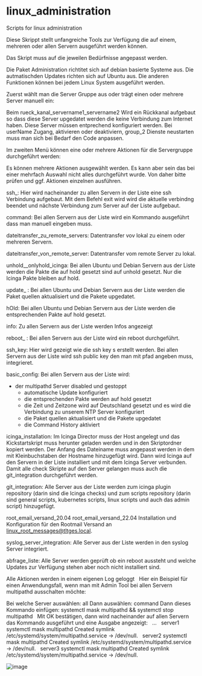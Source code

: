 # linux_administration
Scripts for linux administration


Diese Skrippt stellt unfangreiche Tools zur Verfügung die auf einem, mehreren oder allen Servern ausgeführt werden können.

Das Skript muss auf die jeweilen Bedürfnisse angepasst werden.

Die Paket Administration richtitet sich auf debian basierte Systeme aus. Die autmatischden Updates richten sich auf Ubuntu aus.
Die anderen Funktionen können bei jedem Linux System ausgeführt werden.




Zuerst wählt man die Server Gruppe aus oder trägt einen oder mehrere Server manuell ein:



Beim
rueck_kanal_servername1_servername2
Wird ein Rückkanal aufgebaut so dass diese Server upgedatet werden die keine Verbindung zum Internet haben. Diese Server müssen entprechend konfiguriert werden.
Bei userName Zugang, aktivieren oder deaktiviern, group_2 Dienste neustarten muss man sich bei Bedarf den Code anpassen.



Im zweiten Menü können eine oder mehrere Aktionen für die Servergruppe durchgeführt werden:
	
Es können mehrere Aktionen ausgewählt werden. Es kann aber sein das bei einer mehrfach Auswahl nicht alles durchgeführt wurde. Von daher bitte prüfen und ggf. Aktionen einzelnen ausführen.


ssh_: 
Hier wird nacheinander zu allen Servern in der Liste eine ssh Verbindung aufgebaut. Mit dem Befehl exit wird wird die aktuelle verbindng beendet und nächste Verbindung zum Server auf der Liste aufgebaut.

command:
Bei allen Servern aus der Liste wird ein Kommando ausgeführt dass man manuell eingeben muss.

dateitransfer_zu_remote_servers: 
Datentransfer vov lokal zu einem oder mehreren Servern.

dateitransfer_von_remote_server:
Datentransfer vom remote Server zu lokal.

unhold__onlyhold_icinga:
Bei allen Ubuntu und Debian Servern aus der Liste werden die Pakte die auf hold gesetzt sind auf unhold gesetzt. Nur die Icinga Pakte bleiben auf hold.

update_ :
Bei allen Ubuntu und Debian Servern aus der Liste werden die Paket quellen aktualisiert und die Pakete upgedatet.

hOld:
Bei allen Ubuntu und Debian Servern aus der Liste werden die entsprechenden Pakte auf hold gesetzt.
 
info:
Zu allen Servern aus der Liste werden Infos angezeigt

reboot_ :
Bei allen Servern aus der Liste wird ein reboot durchgeführt.

ssh_key:
Hier wird gezeigt wie die ssh key s erstellt werden.
Bei allen Servern aus der Liste wird ssh public key den man mit pfad angeben muss, integrieret.

basic_config:
Bei allen Servern aus der Liste wird:
  - der multipathd Server disabled und gestoppt
	- automatische Update konfiguriert
	- die entsprechenden Pakte werden auf hold gesetzt
	- die Zeit und Zeitzone wird auf Deutschland gesetzt und es wird die Verbindung zu unserem NTP Server konfiguriert
	- die Paket quellen aktualisiert und die Pakete upgedatet
	- die Command History aktiviert

icinga_installation:
Im Icinga Director muss der Host angelegt und das Kickstartskript muss herunter geladen werden und in den Skriptordner kopiert werden. Der Anfang des Dateiname muss angepasst werden in dem mit Kleinbuchstaben der Hostname hinzugefügt wird.  Dann wird Icinga auf den Servern in der Liste installiert und mit dem Icinga Server verbunden. Damit alle check Skripte auf den Server gelangen muss auch die git_integration durchgeführt werden.

git_integration:
Alle Server aus der Liste werden zum icinga plugin repository (darin sind die Icinga checks) und zum scripts repository  (darin sind general scripts, kubernetes scripts, linux scripts und auch das admin script) hinzugefügt.

 root_email_versand_20.04
 root_email_versand_22.04
Installation und Konfiguration für den Rootmail Versand an linux_root_messages@tltges.local.

syslog_server_integration: 
Alle Server aus der Liste werden in den syslog Server integriert.

abfrage_liste:
Alle Server werden geprüft ob ein reboot aussteht und welche Updates zur Verfügung stehen aber noch nicht installiert sind.

Alle Aktionen werden in einem eigenen Log geloggt
 
Hier ein Beispiel für einen Anwendungsfall, wenn man mit Admin Tool bei allen Servern multipathd ausschalten möchte:

Bei welche Server auswählen:     all
Dann auswählen:                  command
Dann dieses Kommando einfügen:   systemctl mask multipathd && systemctl stop multipathd
 
Mit OK bestätigen, dann wird nacheinander auf allen Servern das Kommando ausgeführt und eine Ausgabe angezeigt:
 
...
 
server1
systemctl mask multipathd
Created symlink /etc/systemd/system/multipathd.service → /dev/null.
 
server2
systemctl mask multipathd
Created symlink /etc/systemd/system/multipathd.service → /dev/null.
 
server3
systemctl mask multipathd
Created symlink /etc/systemd/system/multipathd.service → /dev/null.


![image](https://user-images.githubusercontent.com/119319024/204562806-8262aee8-700f-4227-b809-1191e26ed94d.png)
